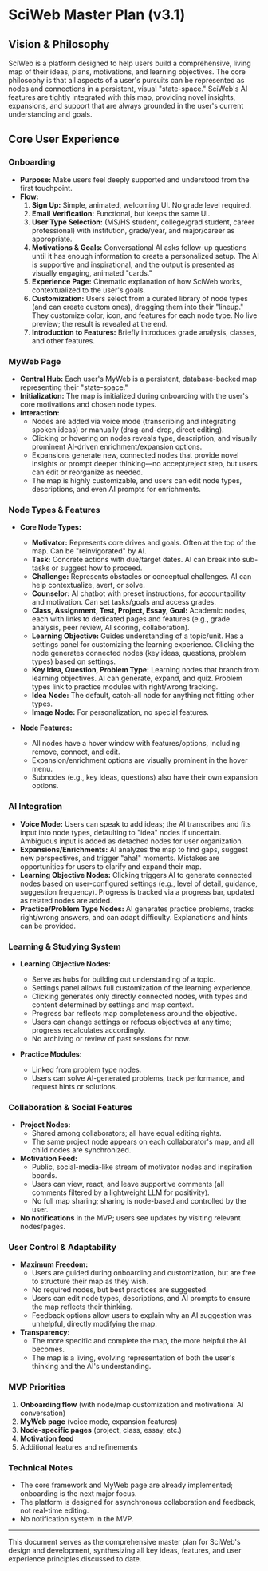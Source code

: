 # SciWeb Master Plan (v3.1)

## Vision & Philosophy
SciWeb is a platform designed to help users build a comprehensive, living map of their ideas, plans, motivations, and learning objectives. The core philosophy is that all aspects of a user's pursuits can be represented as nodes and connections in a persistent, visual "state-space." SciWeb's AI features are tightly integrated with this map, providing novel insights, expansions, and support that are always grounded in the user's current understanding and goals.

## Core User Experience

### Onboarding
- **Purpose:** Make users feel deeply supported and understood from the first touchpoint.
- **Flow:**
  1. **Sign Up:** Simple, animated, welcoming UI. No grade level required.
  2. **Email Verification:** Functional, but keeps the same UI.
  3. **User Type Selection:** (MS/HS student, college/grad student, career professional) with institution, grade/year, and major/career as appropriate.
  4. **Motivations & Goals:** Conversational AI asks follow-up questions until it has enough information to create a personalized setup. The AI is supportive and inspirational, and the output is presented as visually engaging, animated "cards."
  5. **Experience Page:** Cinematic explanation of how SciWeb works, contextualized to the user's goals.
  6. **Customization:** Users select from a curated library of node types (and can create custom ones), dragging them into their "lineup." They customize color, icon, and features for each node type. No live preview; the result is revealed at the end.
  7. **Introduction to Features:** Briefly introduces grade analysis, classes, and other features.

### MyWeb Page
- **Central Hub:** Each user's MyWeb is a persistent, database-backed map representing their "state-space."
- **Initialization:** The map is initialized during onboarding with the user's core motivations and chosen node types.
- **Interaction:**
  - Nodes are added via voice mode (transcribing and integrating spoken ideas) or manually (drag-and-drop, direct editing).
  - Clicking or hovering on nodes reveals type, description, and visually prominent AI-driven enrichment/expansion options.
  - Expansions generate new, connected nodes that provide novel insights or prompt deeper thinking—no accept/reject step, but users can edit or reorganize as needed.
  - The map is highly customizable, and users can edit node types, descriptions, and even AI prompts for enrichments.

### Node Types & Features
- **Core Node Types:**
  - **Motivator:** Represents core drives and goals. Often at the top of the map. Can be "reinvigorated" by AI.
  - **Task:** Concrete actions with due/target dates. AI can break into sub-tasks or suggest how to proceed.
  - **Challenge:** Represents obstacles or conceptual challenges. AI can help contextualize, avert, or solve.
  - **Counselor:** AI chatbot with preset instructions, for accountability and motivation. Can set tasks/goals and access grades.
  - **Class, Assignment, Test, Project, Essay, Goal:** Academic nodes, each with links to dedicated pages and features (e.g., grade analysis, peer review, AI scoring, collaboration).
  - **Learning Objective:** Guides understanding of a topic/unit. Has a settings panel for customizing the learning experience. Clicking the node generates connected nodes (key ideas, questions, problem types) based on settings.
  - **Key Idea, Question, Problem Type:** Learning nodes that branch from learning objectives. AI can generate, expand, and quiz. Problem types link to practice modules with right/wrong tracking.
  - **Idea Node:** The default, catch-all node for anything not fitting other types.
  - **Image Node:** For personalization, no special features.

- **Node Features:**
  - All nodes have a hover window with features/options, including remove, connect, and edit.
  - Expansion/enrichment options are visually prominent in the hover menu.
  - Subnodes (e.g., key ideas, questions) also have their own expansion options.

### AI Integration
- **Voice Mode:** Users can speak to add ideas; the AI transcribes and fits input into node types, defaulting to "idea" nodes if uncertain. Ambiguous input is added as detached nodes for user organization.
- **Expansions/Enrichments:** AI analyzes the map to find gaps, suggest new perspectives, and trigger "aha!" moments. Mistakes are opportunities for users to clarify and expand their map.
- **Learning Objective Nodes:** Clicking triggers AI to generate connected nodes based on user-configured settings (e.g., level of detail, guidance, suggestion frequency). Progress is tracked via a progress bar, updated as related nodes are added.
- **Practice/Problem Type Nodes:** AI generates practice problems, tracks right/wrong answers, and can adapt difficulty. Explanations and hints can be provided.

### Learning & Studying System
- **Learning Objective Nodes:**
  - Serve as hubs for building out understanding of a topic.
  - Settings panel allows full customization of the learning experience.
  - Clicking generates only directly connected nodes, with types and content determined by settings and map context.
  - Progress bar reflects map completeness around the objective.
  - Users can change settings or refocus objectives at any time; progress recalculates accordingly.
  - No archiving or review of past sessions for now.

- **Practice Modules:**
  - Linked from problem type nodes.
  - Users can solve AI-generated problems, track performance, and request hints or solutions.

### Collaboration & Social Features
- **Project Nodes:**
  - Shared among collaborators; all have equal editing rights.
  - The same project node appears on each collaborator's map, and all child nodes are synchronized.
- **Motivation Feed:**
  - Public, social-media-like stream of motivator nodes and inspiration boards.
  - Users can view, react, and leave supportive comments (all comments filtered by a lightweight LLM for positivity).
  - No full map sharing; sharing is node-based and controlled by the user.
- **No notifications** in the MVP; users see updates by visiting relevant nodes/pages.

### User Control & Adaptability
- **Maximum Freedom:**
  - Users are guided during onboarding and customization, but are free to structure their map as they wish.
  - No required nodes, but best practices are suggested.
  - Users can edit node types, descriptions, and AI prompts to ensure the map reflects their thinking.
  - Feedback options allow users to explain why an AI suggestion was unhelpful, directly modifying the map.
- **Transparency:**
  - The more specific and complete the map, the more helpful the AI becomes.
  - The map is a living, evolving representation of both the user's thinking and the AI's understanding.

### MVP Priorities
1. **Onboarding flow** (with node/map customization and motivational AI conversation)
2. **MyWeb page** (voice mode, expansion features)
3. **Node-specific pages** (project, class, essay, etc.)
4. **Motivation feed**
5. Additional features and refinements

### Technical Notes
- The core framework and MyWeb page are already implemented; onboarding is the next major focus.
- The platform is designed for asynchronous collaboration and feedback, not real-time editing.
- No notification system in the MVP.

---

This document serves as the comprehensive master plan for SciWeb's design and development, synthesizing all key ideas, features, and user experience principles discussed to date. 